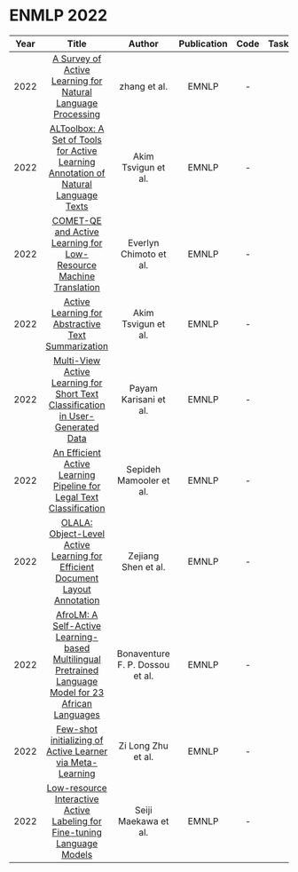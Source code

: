 # ENMLP 2022

| Year |                                                       Title                                                       |   Author    | Publication | Code | Tasks | Notes | Datasets| Notions |
|:----:|:-----------------------------------------------------------------------------------------------------------------:|:-----------:|:-----------:|:----:|:----:|:-----:|:-----:|:-----:|
| 2022 |   [A Survey of Active Learning for Natural Language Processing](https://aclanthology.org/2022.emnlp-main.414/)    |zhang et al. |    EMNLP    |  -   |      |       |       |       |
| 2022 | [ALToolbox: A Set of Tools for Active Learning Annotation of Natural Language Texts](https://aclanthology.org/2022.emnlp-demos.41/) |   Akim Tsvigun et al.    |    EMNLP    |-  |      |       |       |       |
| 2022 | [COMET-QE and Active Learning for Low-Resource Machine Translation](https://aclanthology.org/2022.findings-emnlp.348/) |   Everlyn Chimoto et al.    |    EMNLP    |-  |      |       |       |       |
| 2022 | [Active Learning for Abstractive Text Summarization](https://aclanthology.org/2022.findings-emnlp.377/) | Akim Tsvigun  et al.    |    EMNLP    |-  |      |       |       |       |
| 2022 | [Multi-View Active Learning for Short Text Classification in User-Generated Data](https://aclanthology.org/2022.findings-emnlp.481/) | Payam Karisani  et al.    |    EMNLP    |-  |      |       |       |       |
| 2022 | [An Efficient Active Learning Pipeline for Legal Text Classification](https://aclanthology.org/2022.nllp-1.32/) |  Sepideh Mamooler et al.    |    EMNLP    |-  |      |       |       |       |
| 2022 | [OLALA: Object-Level Active Learning for Efficient Document Layout Annotation](https://aclanthology.org/2022.nlpcss-1.19/) |   Zejiang Shen et al.    |    EMNLP    |-  |      |       |       |       |
| 2022 | [AfroLM: A Self-Active Learning-based Multilingual Pretrained Language Model for 23 African Languages](https://aclanthology.org/2022.sustainlp-1.11/) |  Bonaventure F. P. Dossou et al.    |    EMNLP    |-  |      |       |       |       |
| 2022 | [Few-shot initializing of Active Learner via Meta-Learning](https://aclanthology.org/2022.findings-emnlp.80/) |  Zi Long Zhu et al.    |    EMNLP    |-  |      |       |       |       |
| 2022 | [Low-resource Interactive Active Labeling for Fine-tuning Language Models](https://aclanthology.org/2022.findings-emnlp.235/) |  Seiji Maekawa et al.    |    EMNLP    |-  |      |       |       |       |
